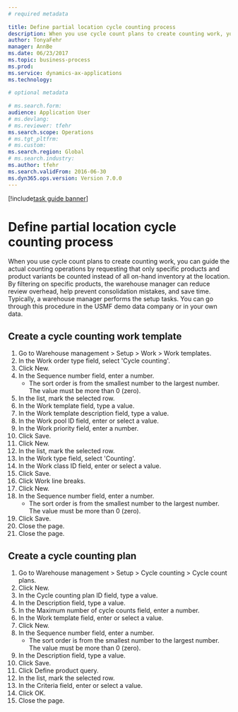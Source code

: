 ```yaml
--- 
# required metadata 
 
title: Define partial location cycle counting process 
description: When you use cycle count plans to create counting work, you can guide the actual counting operations by requesting that only specific products and product variants be counted instead of all on-hand inventory at the location. 
author: TonyaFehr 
manager: AnnBe 
ms.date: 06/23/2017
ms.topic: business-process 
ms.prod:  
ms.service: dynamics-ax-applications 
ms.technology:  
 
# optional metadata 
 
# ms.search.form:   
audience: Application User 
# ms.devlang:  
# ms.reviewer: tfehr 
ms.search.scope: Operations 
# ms.tgt_pltfrm:  
# ms.custom:  
ms.search.region: Global
# ms.search.industry: 
ms.author: tfehr 
ms.search.validFrom: 2016-06-30 
ms.dyn365.ops.version: Version 7.0.0 
---
```


[!include[task guide banner](.../includes/task-guide-banner.md)]

# Define partial location cycle counting process 

When you use cycle count plans to create counting work, you can guide the actual counting operations by requesting that only specific products and product variants be counted instead of all on-hand inventory at the location. By filtering on specific products, the warehouse manager can reduce review overhead, help prevent consolidation mistakes, and save time. Typically, a warehouse manager performs the setup tasks. You can go through this procedure in the USMF demo data company or in your own data.


## Create a cycle counting work template
1. Go to Warehouse management > Setup > Work > Work templates.
2. In the Work order type field, select 'Cycle counting'.
3. Click New.
4. In the Sequence number field, enter a number.
    * The sort order is from the smallest number to the largest number. The value must be more than 0 (zero).  
5. In the list, mark the selected row.
6. In the Work template field, type a value.
7. In the Work template description field, type a value.
8. In the Work pool ID field, enter or select a value.
9. In the Work priority field, enter a number.
10. Click Save.
11. Click New.
12. In the list, mark the selected row.
13. In the Work type field, select 'Counting'.
14. In the Work class ID field, enter or select a value.
15. Click Save.
16. Click Work line breaks.
17. Click New.
18. In the Sequence number field, enter a number.
    * The sort order is from the smallest number to the largest number. The value must be more than 0 (zero).  
19. Click Save.
20. Close the page.
21. Close the page.

## Create a cycle counting plan
1. Go to Warehouse management > Setup > Cycle counting > Cycle count plans.
2. Click New.
3. In the Cycle counting plan ID field, type a value.
4. In the Description field, type a value.
5. In the Maximum number of cycle counts field, enter a number.
6. In the Work template field, enter or select a value.
7. Click New.
8. In the Sequence number field, enter a number.
    * The sort order is from the smallest number to the largest number. The value must be more than 0 (zero).  
9. In the Description field, type a value.
10. Click Save.
11. Click Define product query.
12. In the list, mark the selected row.
13. In the Criteria field, enter or select a value.
14. Click OK.
15. Close the page.

